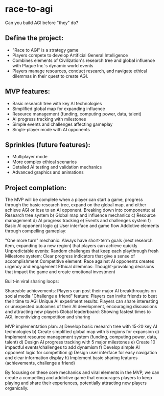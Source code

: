 # race-to-agi
Can you build AGI before "they" do?

## Define the project:
- "Race to AGI" is a strategy game
- Players compete to develop Artificial General Intelligence
- Combines elements of Civilization's research tree and global influence with Plague Inc.'s dynamic world events
- Players manage resources, conduct research, and navigate ethical dilemmas in their quest to create AGI.

## MVP features:
- Basic research tree with key AI technologies
- Simplified global map for expanding influence
- Resource management (funding, computing power, data, talent)
- AI progress tracking with milestones
- Simple events and challenges affecting gameplay
- Single-player mode with AI opponents

## Sprinkles (future features):
- Multiplayer mode
- More complex ethical scenarios
- Detailed AI testing and validation mechanics
- Advanced graphics and animations

## Project completion:
The MVP will be complete when a player can start a game, progress through the basic research tree, expand on the global map, and either achieve AGI or lose to an AI opponent.
Breaking down into components:
a) Research tree system
b) Global map and influence mechanics
c) Resource management
d) AI progress tracking
e) Events and challenges system
f) Basic AI opponent logic
g) User interface and game flow
Addictive elements through compelling gameplay:


"One more turn" mechanic: Always have short-term goals (next research item, expanding to a new region) that players can achieve quickly
Unpredictable events: Random challenges that keep each playthrough fresh
Milestone system: Clear progress indicators that give a sense of accomplishment
Competitive element: Race against AI opponents creates urgency and engagement
Ethical dilemmas: Thought-provoking decisions that impact the game and create emotional investment


Built-in viral sharing loops:


Shareable achievements: Players can post their major AI breakthroughs on social media
"Challenge a friend" feature: Players can invite friends to beat their time to AGI
Unique AI experiment results: Players can share interesting or unexpected outcomes of their AI development, encouraging discussions and attracting new players
Global leaderboard: Showing fastest times to AGI, incentivizing competition and sharing


MVP implementation plan:
a) Develop basic research tree with 15-20 key AI technologies
b) Create simplified global map with 5 regions for expansion
c) Implement resource management system (funding, computing power, data, talent)
d) Design AI progress tracking with 5 major milestones
e) Create 10 impactful events/challenges to add dynamism
f) Develop simple AI opponent logic for competition
g) Design user interface for easy navigation and clear information display
h) Implement basic sharing features (achievements, challenge a friend)

By focusing on these core mechanics and viral elements in the MVP, we can create a compelling and addictive game that encourages players to keep playing and share their experiences, potentially attracting new players organically.

